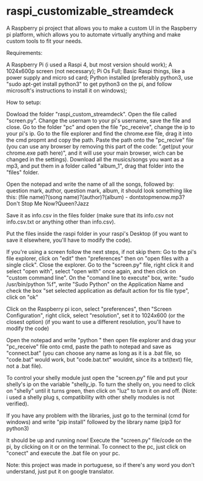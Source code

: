 # raspi_customizable_streamdeck
A Raspberry pi project that allows you to make a custom UI in the Raspberry pi platform, which allows you to automate virtually anything and make custom tools to fit your needs.

Requirements:

A Raspberry Pi (i used a Raspi 4, but most version should work);
 A 1024x600p screen (not necessary);
 Pi Os Full;
 Basic Raspi things, like a power supply and micro sd card;
 Python installed (preferably python3, use "sudo apt-get install python3" to get python3 on the pi, and follow microsoft's instructions to install it on windows);

How to setup:

Dowload the folder "raspi_custom_streamdeck". Open the file called "screen.py".
Change the usernam to your pi's username, save the file and close.
Go to the folder "pc" and open the file "pc_receive", change the ip to your pi's ip. 
Go to the file explorer and find the chrome.exe file, drag it into the cmd propmt and copy the path. Paste the path onto the "pc_recive" file (you can use any browser by removing this part of the code: ".get(put your chrome.exe path here)", and it will use your main browser, wich can be changed in the settings).
Download all the musics/songs you want as a mp3, and put them in a folder called "album_1", drag that folder into the "files" folder.

Open the notepad and write the name of all the songs, followed by: question mark, author, question mark, album, it should look something like this:
(file name)?(song name)?(author)?(album) - 
dontstopmenow.mp3?Don't Stop Me Now?Queen?Jazz

Save it as info.csv in the files folder (make sure that its info.csv not info.csv.txt or anything other than info.csv).

Put the files inside the raspi folder in your raspi's Desktop (if you want to save it elsewhere, you'll have to modify the code).

If you're using a screen follow the next steps, if not skip them:
Go to the pi's file explorer, click on "edit" then "preferences" then on "open files with a single click". Close the explorer.
Go to the "screen.py" file, right click it and select "open with", select "open with" once again, and then click on "custom command line".
On the "comand line to execute" box, write: "sudo /usr/bin/python %f", write "Sudo Python" on the Application Name and check the box "set selected application as default action for tis file type", click on "ok"

Click on the Raspberry pi icon, select "preferences", then "Screen Configuration", right click, select "resolution", set it to 1024x600 (or the closest option) (if you want to use a different resolution, you'll have to modify the code)

Open the notepad and write "python " then open file explorer and drag your "pc_receive" file onto cmd, paste the path to notepad and save as "connect.bat" (you can choose any name as long as it is a .bat file, so "code.bat" would work, but "code.bat.txt" wouldnt, since its a txt(text) file, not a .bat file).

To control your shelly module just open the "screen.py" file and put your shelly's ip on the variable "shelly_ip. To turn the shelly on, you need to click on "shelly" until it turns green, then click on "luz" to turn it on and off. (Note: i used a shelly plug s, compatibility with other shelly modules is not verified).

If you have any problem with the libraries, just go to the terminal (cmd for windows) and write "pip install" followed by the library name (pip3 for python3)

It should be up and running now! Execute the "screen.py" file/code on the pi, by clicking on it or on the terminal. To connect to the pc, just click on "conect" and execute the .bat file on your pc.

Note: this project was made in portuguese, so if there's any word you don't understand, just put it on google translator.
